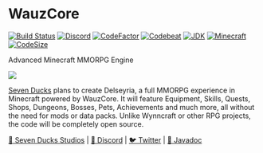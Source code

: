 # WauzCore
[![Build Status](https://github.com/SevenDucks/WauzCore/actions/workflows/maven-build.yml/badge.svg)](https://github.com/SevenDucks/WauzCore/actions/workflows/maven-build.yml)
[![Discord](https://img.shields.io/discord/212147184999596032)](https://discord.gg/dhHJp5a)
[![CodeFactor](https://www.codefactor.io/repository/github/sevenducks/wauzcore/badge)](https://www.codefactor.io/repository/github/sevenducks/wauzcore)
[![Codebeat](https://codebeat.co/badges/54809851-9b0b-4970-a486-754de395c884)](https://codebeat.co/projects/github-com-sevenducks-wauzcore-master)
[![JDK](https://img.shields.io/badge/Java-OpenJDK%2016-orange.svg)](https://adoptopenjdk.net/index.html)
[![Minecraft](https://img.shields.io/badge/Minecraft-PaperMC%201.17.1-orange.svg)](https://papermc.io/downloads#Paper-1.17)
[![CodeSize](https://img.shields.io/github/languages/code-size/SevenDucks/WauzCore)](https://shields.io/category/size)

Advanced Minecraft MMORPG Engine

<a href="https://seven-ducks.com"><img src="https://seven-ducks.com/assets/images/banner-delseyria.png"/></a> 

[Seven Ducks](https://github.com/SevenDucks) plans to create Delseyria,
a full MMORPG experience in Minecraft powered by WauzCore.
It will feature Equipment, Skills, Quests, Shops, Dungeons, Bosses, Pets, Achievements and much more,
all without the need for mods or data packs.
Unlike Wynncraft or other RPG projects, the code will be completely open source.

<a href="https://www.seven-ducks.com">🦆 Seven Ducks Studios</a> |
<a href="https://discordapp.com/invite/dhHJp5a">💬 Discord</a> |
<a href="https://twitter.com/wauzmons">🐦 Twitter</a> |
<a href="https://sevenducks.github.io/WauzCore/">📙 Javadoc</a>
